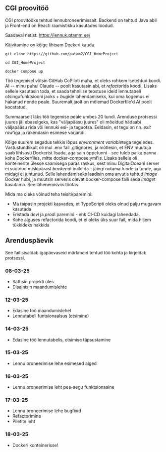 ## CGI proovitöö
CGI proovitööks tehtud lennubroneerimissait. Backend on tehtud Java abil ja Front-end on Reacti raamistikku kasutades loodud.

Saadaval netist: https://lennuk.ptamm.ee/

Käivitamine on kõige lihtsam Dockeri kaudu. 

`git clone https://github.com/patam2/CGI_HomeProject`

`cd CGI_HomeProject`

`docker compose up`

Töö tegemisel võtsin GitHub CoPiloti maha, et oleks rohkem isetehtud koodi. AI -- minu puhul Claude -- poolt kasutasin abi, et *refactor*ida koodi. Lisaks sellele kasutasin toda, et saada tehnilise teostuse ideid lennutabeli otsingufunktsiooni jaoks + *bug*ide lahendamiseks, kui oma kogemus ei hakanud nende peale. Suuremalt jaolt on mõlemad Dockerfile'd AI poolt koostatud.

Summaarselt läks töö tegemise peale umbes 20 tundi. Arenduse protsessi juures jäi ebaselgeks, kas "väljapääsu juures" oli mõeldud hädaabi väljapääsu rida või lennuki esi- ja taguotsa. Eeldasin, et tegu on nn. *exit row*'iga ja rakendasin esimese varjandi. 

Kõige suurem segadus tekkis lõpus *environment variable*tega tegeledes. Vastustundlikult oli mul .env fail .gitignores, ja mõtlesin, et ENV muutuja saab lihtsasti Dockerist lisada, aga sain õppetunni - see tuleb paika panna kohe Dockerfiles, mitte docker-compose.yml'is. Lisaks sellele oli konteinerite ülesse saamisega paras raskus, sest minu DigitalOceani server ei suutnud miskipärast *backend*i buildida - jäingi ootama tunde ja tunde, aga midagi ei juhtunud. Selle lahendamiseks laadisin oma arvutis tehtud *image* Docker hubi, ja muutsin serveris olevat docker-compose faili seda *image*t kasutama. See lähenemisviis töötas. 

Mida ma oleks võinud teha teisiti/paremini:
- Ma taipasin projekti kasvades, et TypeScripti oleks olnud palju mugavam kasutada
- Eristada *dev*i ja *prod*i paremini - ehk CI-CD kuidagi lahendada. 
- Kohe alguses refactorida koodi, et ei oleks üks suur fail, mida hiljem tükkideks hakkida


## Arenduspäevik
See fail sisaldab igapäevaseid märkmeid tehtud töö kohta ja kirjeldab protsessi.

### 08-03-25
- Sättisin projekti üles
- Disainisin maandumislehte

### 12-03-25
- Edasine töö maandumislehel
- Lennutabeli funtsionaalsus (otsimine)

### 14-03-25
- Edasine töö lennutabelis, otsimise täpsustamine

### 15-03-25
- Lennu broneerimise lehe esimesed alged

### 16-03-25
- Lennu broneerimise leht pea-aegu funktsionaalne

### 17-03-25
- Lennu broneerimise lehe bugfixid
- Refactorimine
- Piletite leht

### 18-03-25
- Dockeri konteinerisse!
